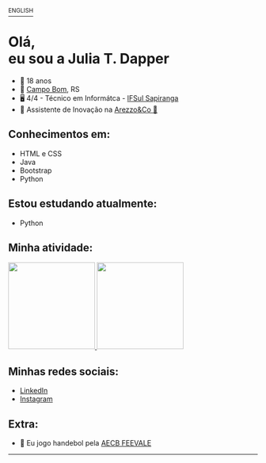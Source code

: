 <a id='ingles' href='#portugues'><sup>ENGLISH</sup><a>

# Olá, <br> eu sou a Julia T. Dapper

- 🙂 18 anos
- 📌 [Campo Bom](https://www.google.com/maps/place/Campo+Bom,+RS/@-29.6760875,-51.0495443,13z/data=!3m1!4b1!4m5!3m4!1s0x9519404def9b59b5:0xce6eb6fcdd2d22b5!8m2!3d-29.6747831!4d-51.0613111), RS
- 🖥️ 4/4 - Técnico em Informátca - [IFSul Sapiranga](https://www.instagram.com/ifsulsapiranga/)
- 🚀 Assistente de Inovação na [Arezzo&Co 💙](https://www.linkedin.com/company/3035-tech/)


## Conhecimentos em:
- HTML e CSS
- Java
- Bootstrap
- Python
  
## Estou estudando atualmente:
- Python
  
## Minha atividade:
<div>
  <a href="https://github.com/dapperjulia">
  <img height="175px" src="https://github-readme-stats.vercel.app/api?username=dapperjulia&show_icons=true&theme=github_dark&include_all_commits=true&count_private=true"/>
  <img height="175px" src="https://github-readme-stats.vercel.app/api/top-langs/?username=dapperjulia&layout=compact&langs_count=8&theme=github_dark"/>
  </a>
</div>

## Minhas redes sociais:
- [LinkedIn](https://www.linkedin.com/in/arthurbertoti/)
- [Instagram](https://www.instagram.com/arthur_bertoti/)

## Extra:
- 🤾‍ Eu jogo handebol pela [AECB FEEVALE](https://www.instagram.com/handebol.campobom/)

<hr>

  

<!--
OUTRAS IDEIAS

**arthurbertoti/arthurbertoti** is a ✨ _special_ ✨ repository because its `README.md` (this file) appears on your GitHub profile.


Here are some ideas to get you started:

- 🔭 I’m currently working on ...

- 👯 I’m looking to collaborate on ...
- 🤔 I’m looking for help with ...
- 💬 Ask me about ...
- 📫 How to reach me:
-->

